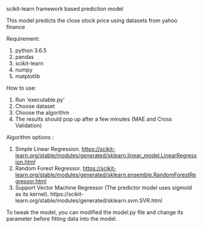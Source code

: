 scikit-learn framework based prediction model

This model predicts the close stock price using datasets from yahoo finance

Requirement:
  1. python 3.6.5
  2. pandas
  3. scikit-learn
  4. numpy
  5. matplotlib

How to use:
  1. Run 'executable.py'
  2. Choose dataset
  3. Choose the algorithm
  4. The results should pop up after a few minutes (MAE and Cross Validation)
 
 Algorithm options :
  1. Simple Linear Regression. https://scikit-learn.org/stable/modules/generated/sklearn.linear_model.LinearRegression.html
  2. Random Forest Regressor. https://scikit-learn.org/stable/modules/generated/sklearn.ensemble.RandomForestRegressor.html
  3. Support Vector Machine Regressor (The predictor model uses sigmoid as its kernel). https://scikit- learn.org/stable/modules/generated/sklearn.svm.SVR.html
  
To tweak the model, you can modified the model.py file and change its parameter before fitting data into the model.
